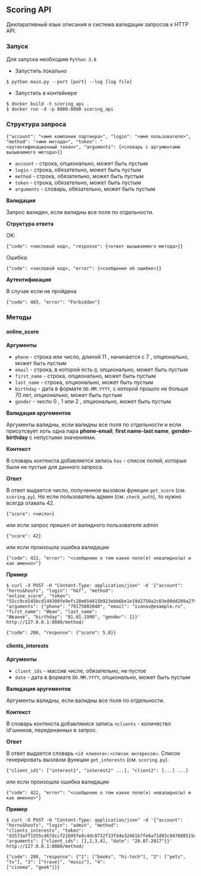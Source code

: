 ## Scoring API
Декларативный язык описания и система валидации запросов к HTTP API.

### Запуск
Для запуска необходим `Python 3.8`
- Запустить локально
```
$ python main.py --port [port] --log [log file]
```
- Запустить в контейнере
```
$ docker build -t scoring_api .
$ docker run -d -p 8080:8080 scoring_api
```

### Структура запроса
```
{"account": "<имя компании партнера>", "login": "<имя пользователя>", "method": "<имя метода>", "token": "
<аутентификационный токен>", "arguments": {<словарь с аргументами вызываемого метода>}}
```
- `account` - строка, опционально, может быть пустым
- `login` - строка, обязательно, может быть пустым
- `method` - строка, обязательно, может быть пустым
- `token` - строка, обязательно, может быть пустым
- `arguments` - словарь, обязательно, может быть пустым

**Валидация**

Запрос валиден, если валидны все поля по отдельности.

**Структура ответа**

OK:
```
{"code": <числовой код>, "response": {<ответ вызываемого метода>}}
```
Ошибка:
```
{"code": <числовой код>, "error": {<сообщение об ошибке>}}
```
**Аутентификация**

В случае если не пройдена
 ```
 {"code": 403, "error": "Forbidden"}
```
### Методы
#### online_score

**Аргументы**

- `phone` - строка или число, длиной 11 , начинается с 7 , опционально, может быть пустым
- `email` - строка, в которой есть `@`, опционально, может быть пустым
- `first_name` - строка, опционально, может быть пустым
- `last_name` - строка, опционально, может быть пустым
- `birthday` - дата в формате `DD.MM.YYYY`, с которой прошло не больше 70 лет, опционально, может быть пустым
- `gender` - число 0 , 1 или 2 , опционально, может быть пустым

**Валидация аругементов** 

Аргументы валидны, если валидны все поля по отдельности и если присутсвует хоть одна пара
__phone-email__, __first name-last name__, __gender-birthday__ с непустыми значениями.

**Контекст** 

В словарь контекста добавляется запись `has` - список полей, которые были не пустые для данного
запроса.

**Ответ** 

В ответ выдается число, полученное вызовом функции `get_score` (см. `scoring.py`). Но если пользователь админ (см.
`check_auth`), то нужно всегда отавать 42.
```
{"score": <число>}
```
или если запрос пришел от валидного пользователя admin
```
{"score": 42}
```
или если произошла ошибка валидации
```
{"code": 422, "error": "<сообщение о том какое поле(я) невалидно(ы) и как именно>"}
```
**Пример**
```
$ curl -X POST -H "Content-Type: application/json" -d '{"account": "horns&hoofs", "login": "h&f", "method":
"online_score", "token":
"55cc9ce545bcd144300fe9efc28e65d415b923ebb6be1e19d2750a2c03e80dd209a27954dca045e5bb12418e7d89b6d718a9e35af34e14e1d5bcd
"arguments": {"phone": "79175002040", "email": "ivanov@example.ru", "first_name": "Иван", "last_name":
"Иванов", "birthday": "01.01.1990", "gender": 1}}' http://127.0.0.1:8080/method/
```
```
{"code": 200, "response": {"score": 5.0}}
```
#### clients_interests

**Аргументы**
- `client_ids` - массив числе, обязательно, не пустое
- `date` - дата в формате `DD.MM.YYYY`, опционально, может быть пустым

**Валидация аругементов** 

Аргументы валидны, если валидны все поля по отдельности.

**Контекст** 

В словарь контекста добавляеися запись `nclients` - количество id'шников, переденанных в запрос.

**Ответ** 

В ответ выдается словарь `<id клиента>:<список интересов>`. Список генерировать вызовом функции `get_interests` (см.
`scoring.py`).
```
{"client_id1": ["interest1", "interest2" ...], "client2": [...] ...}
```
или если произошла ошибка валидации
```
{"code": 422, "error": "<сообщение о том какое поле(я) невалидно(ы) и как именно>"}
```
**Пример**
```
$ curl -X POST -H "Content-Type: application/json" -d '{"account": "horns&hoofs", "login": "admin", "method":
"clients_interests", "token":
"d3573aff1555cd67dccf21b95fe8c4dc8732f33fd4e32461b7fe6a71d83c947688515e36774c00fb630b039fe2223c991f045f13f
"arguments": {"client_ids": [1,2,3,4], "date": "20.07.2017"}}' http://127.0.0.1:8080/method/
```
```
{"code": 200, "response": {"1": ["books", "hi-tech"], "2": ["pets", "tv"], "3": ["travel", "music"], "4":
["cinema", "geek"]}}